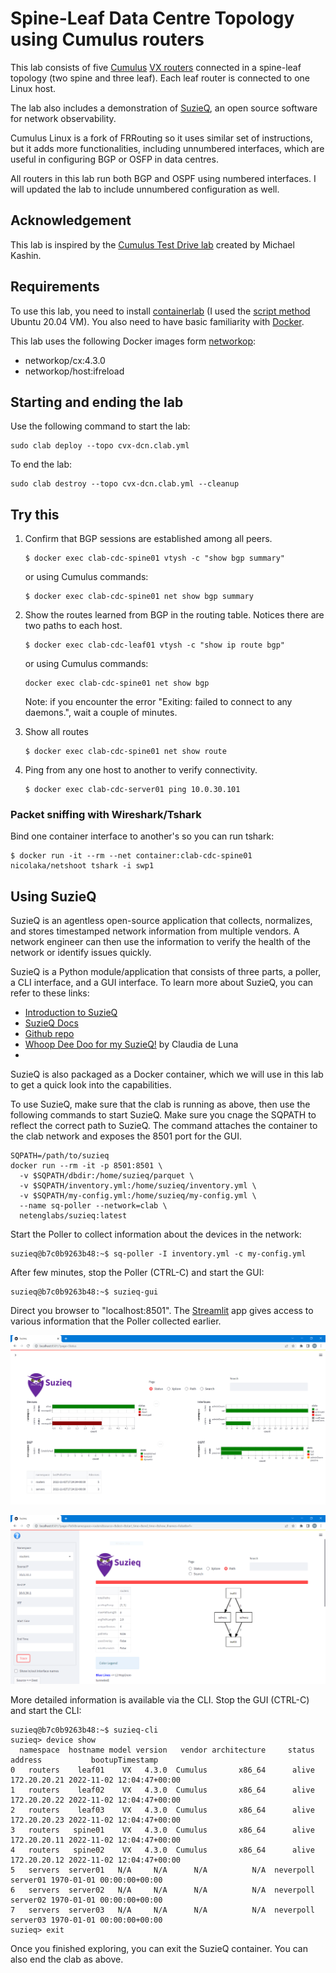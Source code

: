 # Spine-Leaf Data Centre Topology using Cumulus routers

This lab consists of five [Cumulus](https://www.nvidia.com/en-us/networking/ethernet-switching/cumulus-linux/) [VX routers](https://docs.nvidia.com/networking-ethernet-software/cumulus-vx/) connected in a spine-leaf topology (two spine and three leaf). Each leaf router is connected to one Linux host.

The lab also includes a demonstration of [SuzieQ](https://www.stardustsystems.net/suzieq/), an open source software for network observability.  

Cumulus Linux is a fork of FRRouting so it uses similar set of instructions, but it adds more functionalities, including unnumbered interfaces, which are useful in configuring BGP or OSFP in data centres.

All routers in this lab run both BGP and OSPF using numbered interfaces. I will updated the lab to include unnumbered configuration as well.

<!--[Lab Topology](img/bgp_frr.png)-->

## Acknowledgement

This lab is inspired by the [Cumulus Test Drive lab](https://clabs.netdevops.me/rs/cvx03/) created by Michael Kashin.


## Requirements

To use this lab, you need to install [containerlab](https://containerlab.srlinux.dev/) (I used the [script method](https://containerlab.srlinux.dev/install/#install-script) Ubuntu 20.04 VM). You also need to have basic familiarity with [Docker](https://www.docker.com/).

This lab uses the following Docker images form [networkop](https://hub.docker.com/u/networkop):

- networkop/cx:4.3.0
- networkop/host:ifreload

## Starting and ending the lab

Use the following command to start the lab:

```
sudo clab deploy --topo cvx-dcn.clab.yml
```

To end the lab:

```
sudo clab destroy --topo cvx-dcn.clab.yml --cleanup
```

## Try this

1. Confirm that BGP sessions are established among all peers.

   ```
   $ docker exec clab-cdc-spine01 vtysh -c "show bgp summary"
   ```

   or using Cumulus commands:

   ```
   $ docker exec clab-cdc-spine01 net show bgp summary
   ```

2. Show the routes learned from BGP in the routing table. Notices there are two paths to each host.

   ```
   $ docker exec clab-cdc-leaf01 vtysh -c "show ip route bgp"
   ```

   or using Cumulus commands:

   ```
   docker exec clab-cdc-spine01 net show bgp
   ```

   Note: if you encounter the error "Exiting: failed to connect to any daemons.", wait a couple of minutes.

3. Show all routes

   ```
   $ docker exec clab-cdc-spine01 net show route
   ```

3. Ping from any one host to another to verify connectivity.

    ```
    $ docker exec clab-cdc-server01 ping 10.0.30.101
    ```


### Packet sniffing with Wireshark/Tshark

Bind one container interface to another's so you can run tshark:

```
$ docker run -it --rm --net container:clab-cdc-spine01 nicolaka/netshoot tshark -i swp1
```

## Using SuzieQ

SuzieQ is an agentless open-source application that collects, normalizes, and stores timestamped network information from multiple vendors. A network engineer can then use the information to verify the health of the network or identify issues quickly.

SuzieQ is a Python module/application that consists of three parts, a poller, a CLI interface, and a GUI interface. To learn more about SuzieQ,
you can refer to these links:

- [Introduction to SuzieQ](https://www.packetcoders.io/introduction-to-suzieq/)
- [SuzieQ Docs](https://suzieq.readthedocs.io/en/latest/)
- [Github repo](https://github.com/netenglabs/suzieq)
- [Whoop Dee Doo for my SuzieQ!](https://gratuitous-arp.net/fabric-like-visibility-to-your-network-with-suzieq/) by Claudia de Luna
-

SuzieQ is also packaged as a Docker container, which we will use in this lab to get a quick look into the capabilities.

To use SuzieQ, make sure that the clab is running as above, then use the following commands to start SuzieQ.
Make sure you cnage the SQPATH to reflect the correct path to SuzieQ. 
The command attaches the container to the clab network and exposes the 8501 port for the GUI.

```
SQPATH=/path/to/suzieq
docker run --rm -it -p 8501:8501 \
  -v $SQPATH/dbdir:/home/suzieq/parquet \
  -v $SQPATH/inventory.yml:/home/suzieq/inventory.yml \
  -v $SQPATH/my-config.yml:/home/suzieq/my-config.yml \
  --name sq-poller --network=clab \
  netenglabs/suzieq:latest
```


Start the Poller to collect information about the devices in the network:

```
suzieq@b7c0b9263b48:~$ sq-poller -I inventory.yml -c my-config.yml
```

After few minutes, stop the Poller (CTRL-C) and start the GUI:

```
suzieq@b7c0b9263b48:~$ suzieq-gui
```

Direct you browser to "localhost:8501". The [Streamlit](https://streamlit.io/) app gives access to various information that the Poller collected earlier.

![Status](img/suzieq_status.png)

![Path](img/suzieq_path.png)

More detailed information is available via the CLI. Stop the GUI (CTRL-C) and start the CLI:

```
suzieq@b7c0b9263b48:~$ suzieq-cli
suzieq> device show
  namespace  hostname model version   vendor architecture     status       address           bootupTimestamp
0   routers    leaf01    VX   4.3.0  Cumulus       x86_64      alive  172.20.20.21 2022-11-02 12:04:47+00:00
1   routers    leaf02    VX   4.3.0  Cumulus       x86_64      alive  172.20.20.22 2022-11-02 12:04:47+00:00
2   routers    leaf03    VX   4.3.0  Cumulus       x86_64      alive  172.20.20.23 2022-11-02 12:04:47+00:00
3   routers   spine01    VX   4.3.0  Cumulus       x86_64      alive  172.20.20.11 2022-11-02 12:04:47+00:00
4   routers   spine02    VX   4.3.0  Cumulus       x86_64      alive  172.20.20.12 2022-11-02 12:04:47+00:00
5   servers  server01   N/A     N/A      N/A          N/A  neverpoll      server01 1970-01-01 00:00:00+00:00
6   servers  server02   N/A     N/A      N/A          N/A  neverpoll      server02 1970-01-01 00:00:00+00:00
7   servers  server03   N/A     N/A      N/A          N/A  neverpoll      server03 1970-01-01 00:00:00+00:00
suzieq> exit
```

Once you finished exploring, you can exit the SuzieQ container. You can also end the clab as above.
